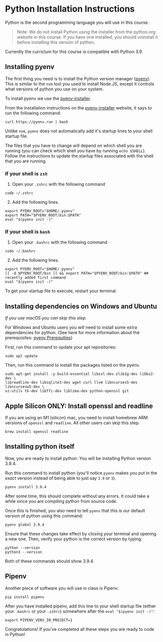 # Python Installation Instructions

Python is the second programming language you will use in this course.

> Note: We do not install Python using the installer from the python.org website
> in this course. If you have one installed, you should uninstall it before
> installing this version of python.

Currently the curriclum for this course is compatible with Python 3.9.

## Installing pyenv

The first thing you need is to install the Python version manager ([pyenv]).
This is similar to the `nvm` tool you used to install Node.JS, except it
controls what versions of python you use on your system.

To install pyenv we use the [pyenv-installer].

From the installation instructions on the [pyenv-installer] website, it says to
run the following command:

```shell
curl https://pyenv.run | bash
```

Unlike `nvm`, `pyenv` does not automatically add it's startup lines to your
shell startup file.

The files that you have to change will depend on which shell you are running
(you can check which shell you have by running `echo $SHELL`). Follow the
instructions to update the startup files associated with the shell that you are
running.

### If your shell is `zsh`
1. Open your `.zshrc` with the following command
```shell
code ~/.zshrc
```
2. Add the following lines.
```shell
export PYENV_ROOT="$HOME/.pyenv"
export PATH="$PYENV_ROOT/bin:$PATH"
eval "$(pyenv init -)"
```

### If your shell is `bash`
1. Open your `.bashrc` with the following command
```shell
code ~/.bashrc
```
2. Add the following lines.
```shell
export PYENV_ROOT="$HOME/.pyenv"
[[ -d $PYENV_ROOT/bin ]] && export PATH="$PYENV_ROOT/bin:$PATH" ## recently added first command
eval "$(pyenv init -)"
```

To get your startup file to execute, restart your terminal.

## Installing dependencies on Windows and Ubuntu

*If you use macOS you can skip this step.*

For Windows and Ubuntu users you will need to install some extra dependencies
for python. (See here for more information about the prerequisites: [pyenv Prerequities])

First, run this command to update your apt repositories:

```shell
sudo apt update
```

Then, run this command to install the packages listed on the pyenv.

```shell
sudo apt-get install -y build-essential libssl-dev zlib1g-dev libbz2-dev \
libreadline-dev libsqlite3-dev wget curl llvm libncurses5-dev libncursesw5-dev \
xz-utils tk-dev libffi-dev liblzma-dev python-openssl git
```

## Apple Silicon ONLY: Install openssl and readline

If you are using an M1 (silicon) mac, you need to install homebrew ARM versions of `openssl` and `readline`. All other users can skip this step.

```shell
brew install openssl readline
```

## Installing python itself

Now, you are ready to install python. You will be installing Python version
3.9.4.

Run this command to install python (you'll notice `pyenv` makes you put in the
_exact_ version instead of being able to just say `3.9` or `3`).

```shell
pyenv install 3.9.4
```

After some time, this should complete without any errors. It could take a while
since you are compiling python from source code.

Once this is finished, you also need to tell `pyenv` that this is our default
version of python using this command:

```shell
pyenv global 3.9.4
```

Ensure that these changes take effect by closing your terminal and opening
a new one. Then, verify your python is the correct version by typing:

```shell
python --version
python3 --version
```

Both of these commands should show 3.9.4.

## Pipenv

Another piece of software you will use in class is Pipenv.

```shell
pip install pipenv
```

After you have installed pipenv, add this line to your shell startup
file (either your `.bashrc` or your `.zshrc`) somewhere after
the  `eval "$(pyenv init -)"`:

```shell
export PIPENV_VENV_IN_PROJECT=1
```

Congratulations! If you've completed all these steps you are ready to code in
Python!

[pyenv-installer]:https://github.com/pyenv/pyenv-installer
[pyenv]: https://github.com/pyenv/pyenv
[pyenv Prerequities]: https://github.com/pyenv/pyenv/wiki/Common-build-problems
